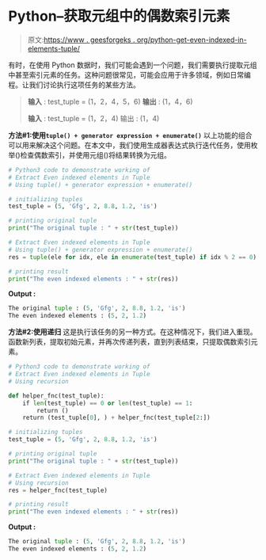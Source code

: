 # Python–获取元组中的偶数索引元素

> 原文:[https://www . geesforgeks . org/python-get-even-indexed-in-elements-tuple/](https://www.geeksforgeeks.org/python-get-even-indexed-elements-in-tuple/)

有时，在使用 Python 数据时，我们可能会遇到一个问题，我们需要执行提取元组中甚至索引元素的任务。这种问题很常见，可能会应用于许多领域，例如日常编程。让我们讨论执行这项任务的某些方法。

> **输入** : test_tuple = (1，2，4，5，6)
> **输出** : (1，4，6)
> 
> **输入** : test_tuple = (1，2，4)
> 输出 : (1，4)

**方法#1:使用`tuple() + generator expression + enumerate()`**
以上功能的组合可以用来解决这个问题。在本文中，我们使用生成器表达式执行迭代任务，使用枚举()检查偶数索引，并使用元组()将结果转换为元组。

```py
# Python3 code to demonstrate working of 
# Extract Even indexed elements in Tuple
# Using tuple() + generator expression + enumerate()

# initializing tuples
test_tuple = (5, 'Gfg', 2, 8.8, 1.2, 'is')

# printing original tuple
print("The original tuple : " + str(test_tuple))

# Extract Even indexed elements in Tuple
# Using tuple() + generator expression + enumerate()
res = tuple(ele for idx, ele in enumerate(test_tuple) if idx % 2 == 0)

# printing result 
print("The even indexed elements : " + str(res))
```

**Output :**

```py
The original tuple : (5, 'Gfg', 2, 8.8, 1.2, 'is')
The even indexed elements : (5, 2, 1.2)

```

**方法#2:使用递归**
这是执行该任务的另一种方式。在这种情况下，我们进入重现。函数新列表，提取初始元素，并再次传递列表，直到列表结束，只提取偶数索引元素。

```py
# Python3 code to demonstrate working of 
# Extract Even indexed elements in Tuple
# Using recursion

def helper_fnc(test_tuple):
    if len(test_tuple) == 0 or len(test_tuple) == 1:
        return ()
    return (test_tuple[0], ) + helper_fnc(test_tuple[2:])

# initializing tuples
test_tuple = (5, 'Gfg', 2, 8.8, 1.2, 'is')

# printing original tuple
print("The original tuple : " + str(test_tuple))

# Extract Even indexed elements in Tuple
# Using recursion
res = helper_fnc(test_tuple)

# printing result 
print("The even indexed elements : " + str(res))
```

**Output :**

```py
The original tuple : (5, 'Gfg', 2, 8.8, 1.2, 'is')
The even indexed elements : (5, 2, 1.2)

```